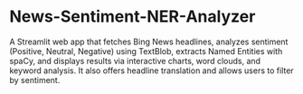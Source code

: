 # News-Sentiment-NER-Analyzer
A Streamlit web app that fetches Bing News headlines, analyzes sentiment (Positive, Neutral, Negative) using TextBlob, extracts Named Entities with spaCy, and displays results via interactive charts, word clouds, and keyword analysis. It also offers headline translation and allows users to filter by sentiment.

